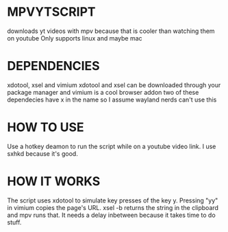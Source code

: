 # MPVYTSCRIPT
downloads yt videos with mpv because that is cooler than watching them on youtube 
Only supports linux and maybe mac

# DEPENDENCIES
xdotool, xsel and vimium
xdotool and xsel can be downloaded through your package manager and vimium is a cool browser addon
two of these dependecies have x in the name so I assume wayland nerds can't use this

# HOW TO USE
Use a hotkey deamon to run the script while on a youtube video link. I use sxhkd because it's good.

# HOW IT WORKS
The script uses xdotool to simulate key presses of the key y. Pressing "yy" in vimium copies the page's URL. xsel -b returns the string in the clipboard and mpv runs that. It needs a delay inbetween because it takes time to do stuff.
